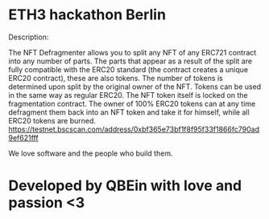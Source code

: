 # ETH3 hackathon Berlin

Description:

The NFT Defragmenter allows you to split any NFT of any ERC721 contract into any number of parts. The parts that appear as a result of the split are fully compatible with the ERC20 standard (the contract creates a unique ERC20 contract), these are also tokens. The number of tokens is determined upon split by the original owner of the NFT. Tokens can be used in the same way as regular ERC20. The NFT token itself is locked on the fragmentation contract. The owner of 100% ERC20 tokens can at any time defragment them back into an NFT token and take it for himself, while all ERC20 tokens are burned.
https://testnet.bscscan.com/address/0xbf365e73bf1f8f95f33f1866fc790ad9ef621fff


We love software and the people who build them. 
# Developed by QBEin with love and passion <3
